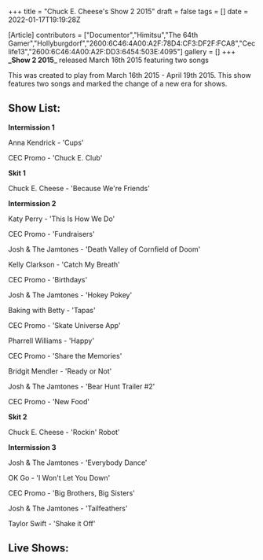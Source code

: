 +++
title = "Chuck E. Cheese's Show 2 2015"
draft = false
tags = []
date = 2022-01-17T19:19:28Z

[Article]
contributors = ["Documentor","Himitsu","The 64th Gamer","Hollyburgdorf","2600:6C46:4A00:A2F:78D4:CF3:DF2F:FCA8","Ceclife13","2600:6C46:4A00:A2F:DD3:6454:503E:4095"]
gallery = []
+++
**_Show 2 2015**_  released March 16th 2015 featuring two songs

This was created to play from March 16th 2015 - April 19th 2015. This show features two songs and marked the change of a new era for shows.

## Show List: ##
**Intermission 1** 

Anna Kendrick - 'Cups'

CEC Promo - 'Chuck E. Club'

**Skit 1** 

Chuck E. Cheese - 'Because We're Friends' 

**Intermission 2** 

Katy Perry - 'This Is How We Do'

CEC Promo - 'Fundraisers'

Josh & The Jamtones - 'Death Valley of Cornfield of Doom'

Kelly Clarkson - 'Catch My Breath' 

CEC Promo - 'Birthdays'

Josh & The Jamtones - 'Hokey Pokey'

Baking with Betty - 'Tapas'

CEC Promo - 'Skate Universe App'

Pharrell Williams - 'Happy' 

CEC Promo - 'Share the Memories'

Bridgit Mendler - 'Ready or Not'

Josh & The Jamtones - 'Bear Hunt Trailer #2' 

CEC Promo - 'New Food'

**Skit 2**

Chuck E. Cheese - 'Rockin' Robot'

**Intermission 3** 

Josh & The Jamtones - 'Everybody Dance'

OK Go - 'I Won't Let You Down'

CEC Promo - 'Big Brothers, Big Sisters'

Josh & The Jamtones - 'Tailfeathers'

Taylor Swift - 'Shake it Off'

## Live Shows: ##
